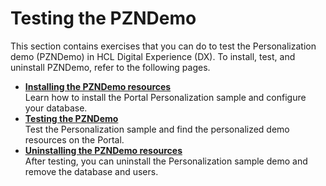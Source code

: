 # Testing the PZNDemo

This section contains exercises that you can do to test the Personalization demo (PZNDemo) in HCL Digital Experience (DX). To install, test, and uninstall PZNDemo, refer to the following pages.

- **[Installing the PZNDemo resources](./pzn_demoinstall.md)**  
Learn how to install the Portal Personalization sample and configure your database.
- **[Testing the PZNDemo](./pzn_test_personalization.md)**  
Test the Personalization sample and find the personalized demo resources on the Portal.
- **[Uninstalling the PZNDemo resources](./pzn_demouninstall.md)**  
After testing, you can uninstall the Personalization sample demo and remove the database and users.  
